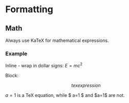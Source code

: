 # Formatting

## Math

Always use KaTeX for mathematical expressions.

### Example

Inline - wrap in dollar signs: $E=mc^2$

Block:

$$tex expression$$

$a=1$ is a TeX equation, while $ a=1 $ and \$a=1$ are not.
